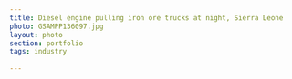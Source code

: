 ```yaml
--- 
title: Diesel engine pulling iron ore trucks at night, Sierra Leone
photo: GSAMPP136097.jpg 
layout: photo 
section: portfolio 
tags: industry 
 
---  
```

